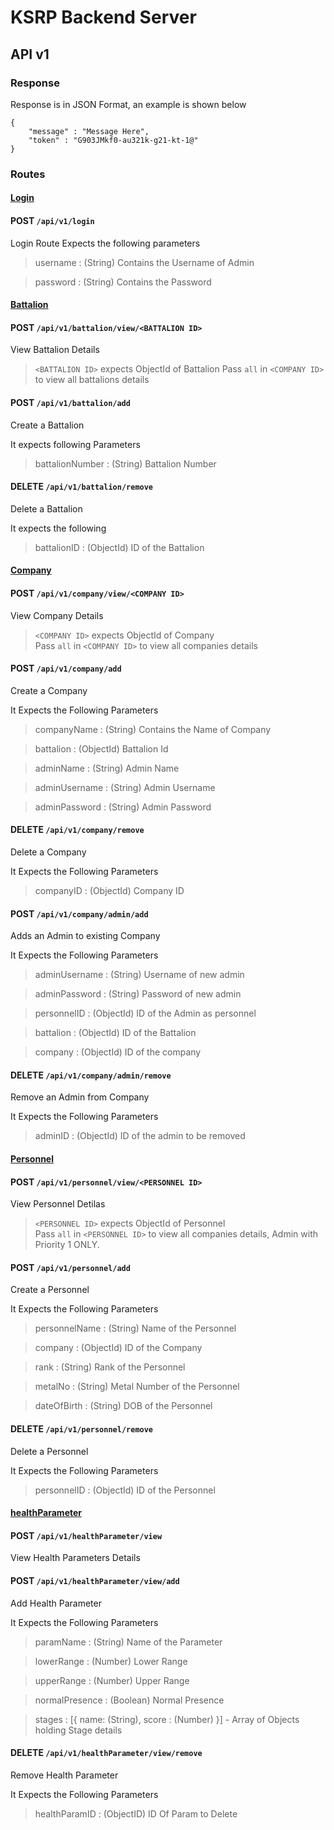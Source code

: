 # KSRP Backend Server
## API v1



### Response
Response is in JSON Format, an example is shown below

```
{
    "message" : "Message Here",
    "token" : "G903JMkf0-au321k-g21-kt-1@" 
}
```
### Routes 

#### <u>Login</u>  
#### POST `/api/v1/login`  
Login Route Expects the following parameters
> username : (String) Contains the Username of Admin

> password : (String) Contains the Password

#### <u>Battalion</u>
#### POST `/api/v1/battalion/view/<BATTALION ID>`
View Battalion Details

> `<BATTALION ID>` expects ObjectId of Battalion 
Pass `all` in `<COMPANY ID>` to view all battalions details

#### POST `/api/v1/battalion/add`
Create a Battalion

It expects following Parameters
> battalionNumber : (String) Battalion Number

#### DELETE `/api/v1/battalion/remove`  
Delete a Battalion

It expects the following
> battalionID : (ObjectId) ID of the Battalion

#### <u>Company</u> 
#### POST `/api/v1/company/view/<COMPANY ID>`
View Company Details  

> `<COMPANY ID>` expects ObjectId of Company  
Pass `all` in `<COMPANY ID>` to view all companies details

#### POST `/api/v1/company/add`
Create a Company

It Expects the Following Parameters
> companyName : (String) Contains the Name of Company

> battalion : (ObjectId) Battalion Id

> adminName : (String) Admin Name

> adminUsername : (String) Admin Username

> adminPassword : (String) Admin Password

#### DELETE `/api/v1/company/remove`
Delete a Company

It Expects the Following Parameters
> companyID : (ObjectId) Company ID

#### POST `/api/v1/company/admin/add`
Adds an Admin to existing Company

It Expects the Following Parameters
> adminUsername : (String) Username of new admin

> adminPassword : (String) Password of new admin

> personnelID : (ObjectId) ID of the Admin as personnel

> battalion : (ObjectId) ID of the Battalion

> company : (ObjectId) ID of the company

#### DELETE `/api/v1/company/admin/remove`
Remove an Admin from Company

It Expects the Following Parameters
> adminID : (ObjectId) ID of the admin to be removed

#### <u>Personnel</u> 
#### POST `/api/v1/personnel/view/<PERSONNEL ID>`
View Personnel Detilas  

> `<PERSONNEL ID>` expects ObjectId of Personnel  
Pass `all` in `<PERSONNEL ID>` to view all companies details, Admin with Priority 1 ONLY.

#### POST `/api/v1/personnel/add`
Create a Personnel

It Expects the Following Parameters
> personnelName : (String) Name of the Personnel

> company : (ObjectId) ID of the Company

> rank : (String) Rank of the Personnel

> metalNo : (String) Metal Number of the Personnel

> dateOfBirth : (String) DOB of the Personnel

#### DELETE `/api/v1/personnel/remove`
Delete a Personnel

It Expects the Following Parameters
> personnelID : (ObjectId) ID of the Personnel

#### <u>healthParameter</u> 
#### POST `/api/v1/healthParameter/view`
View Health Parameters Details  

#### POST `/api/v1/healthParameter/view/add`
Add Health Parameter

It Expects the Following Parameters
> paramName : (String) Name of the Parameter

> lowerRange : (Number) Lower Range

> upperRange : (Number) Upper Range

> normalPresence : (Boolean) Normal Presence

> stages : [{
    name: (String),
    score : (Number)
}] - Array of Objects holding Stage details

#### DELETE `/api/v1/healthParameter/view/remove`
Remove Health Parameter

It Expects the Following Parameters
> healthParamID : (ObjectID) ID Of Param to Delete